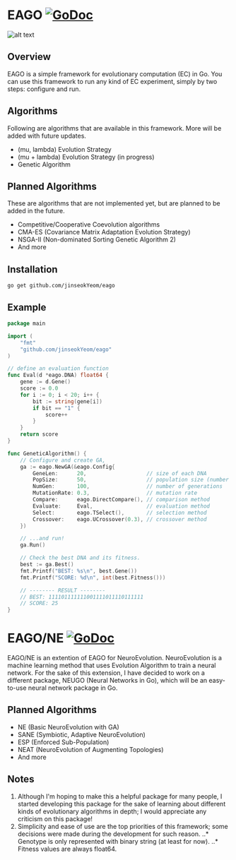 # EAGO [![GoDoc](https://godoc.org/github.com/jinseokYeom/eago?status.svg)](https://godoc.org/github.com/jinseokYeom/eago)

![alt text](https://github.com/jinseokYeom/eago/blob/master/eago.png "EAGO")

## Overview
EAGO is a simple framework for evolutionary computation (EC) in Go. You can use
this framework to run any kind of EC experiment, simply by two steps: configure
and run. 

## Algorithms
Following are algorithms that are available in this framework. More will be added
with future updates.
* (mu, lambda) Evolution Strategy
* (mu + lambda) Evolution Strategy (in progress)
* Genetic Algorithm

## Planned Algorithms
These are algorithms that are not implemented yet, but are planned to be added
in the future.
* Competitive/Cooperative Coevolution algorithms
* CMA-ES (Covariance Matrix Adaptation Evolution Strategy)
* NSGA-II (Non-dominated Sorting Genetic Algorithm 2)
* And more

## Installation
`go get github.com/jinseokYeom/eago`

## Example

```go
package main

import (
	"fmt"
    "github.com/jinseokYeom/eago"
)

// define an evaluation function
func Eval(d *eago.DNA) float64 {
	gene := d.Gene()
	score := 0.0
	for i := 0; i < 20; i++ {
		bit := string(gene[i])
		if bit == "1" {
			score++
		}
	}
	return score
}

func GeneticAlgorithm() {
    // Configure and create GA,
	ga := eago.NewGA(&eago.Config{
       	GeneLen:      20,                   // size of each DNA
		PopSize:      50,                   // population size (number of DNAs)
		NumGen:       100,                  // number of generations
		MutationRate: 0.3,                  // mutation rate
		Compare:      eago.DirectCompare(), // comparison method
		Evaluate:     Eval,                 // evaluation method
		Select:       eago.TSelect(),       // selection method
		Crossover:    eago.UCrossover(0.3), // crossover method
    })

    // ...and run!
    ga.Run()

    // Check the best DNA and its fitness.
	best := ga.Best()
	fmt.Printf("BEST: %s\n", best.Gene())
	fmt.Printf("SCORE: %d\n", int(best.Fitness()))

    // -------- RESULT --------
    // BEST: 111101111111001111011110111111
    // SCORE: 25
}
```

# EAGO/NE [![GoDoc](https://godoc.org/github.com/jinseokYeom/eago/ne?status.svg)](https://godoc.org/github.com/jinseokYeom/eago/ne)
EAGO/NE is an extention of EAGO for NeuroEvolution.
NeuroEvolution is a machine learning method that uses Evolution Algorithm
to train a neural network. For the sake of this extension, I have decided to
work on a different package, NEUGO (Neural Networks in Go), which will be an 
easy-to-use neural network package in Go.

## Planned Algorithms
* NE (Basic NeuroEvolution with GA)
* SANE (Symbiotic, Adaptive NeuroEvolution)
* ESP (Enforced Sub-Population)
* NEAT (NeuroEvolution of Augmenting Topologies)
* And more

## Notes
1. Although I'm hoping to make this a helpful package for many people,
I started developing this package for the sake of learning about different
kinds of evolutionary algorithms in depth; I would appreciate any criticism
on this package! 
2. Simplicity and ease of use are the top priorities of this framework; 
some decisions were made during the development for such reason.
..* Genotype is only represented with binary string (at least for now).
..* Fitness values are always float64.
